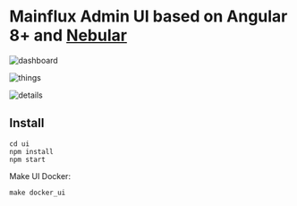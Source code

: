 # Mainflux Admin UI based on Angular 8+ and <a href="https://github.com/akveo/nebular">Nebular</a>

![dashboard][dashboard]

![things][things]

![details][details]

## Install

```
cd ui
npm install
npm start
```

Make UI Docker:
```
make docker_ui
```

[dashboard]: https://github.com/mainflux/docs/blob/master/docs/img/ui/dashboard.png
[things]: https://github.com/mainflux/docs/blob/master/docs/img/ui/things.png
[details]: https://github.com/mainflux/docs/blob/master/docs/img/ui/details.png
